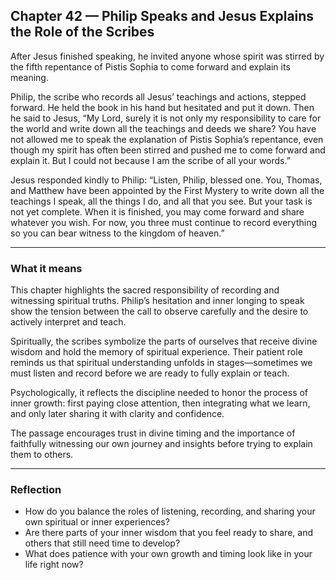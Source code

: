 ## Chapter 42 — Philip Speaks and Jesus Explains the Role of the Scribes

After Jesus finished speaking, he invited anyone whose spirit was stirred by the fifth repentance of Pistis Sophia to come forward and explain its meaning.

Philip, the scribe who records all Jesus’ teachings and actions, stepped forward. He held the book in his hand but hesitated and put it down. Then he said to Jesus, “My Lord, surely it is not only my responsibility to care for the world and write down all the teachings and deeds we share? You have not allowed me to speak the explanation of Pistis Sophia’s repentance, even though my spirit has often been stirred and pushed me to come forward and explain it. But I could not because I am the scribe of all your words.”

Jesus responded kindly to Philip: “Listen, Philip, blessed one. You, Thomas, and Matthew have been appointed by the First Mystery to write down all the teachings I speak, all the things I do, and all that you see. But your task is not yet complete. When it is finished, you may come forward and share whatever you wish. For now, you three must continue to record everything so you can bear witness to the kingdom of heaven.”

---

### What it means

This chapter highlights the sacred responsibility of recording and witnessing spiritual truths. Philip’s hesitation and inner longing to speak show the tension between the call to observe carefully and the desire to actively interpret and teach.

Spiritually, the scribes symbolize the parts of ourselves that receive divine wisdom and hold the memory of spiritual experience. Their patient role reminds us that spiritual understanding unfolds in stages—sometimes we must listen and record before we are ready to fully explain or teach.

Psychologically, it reflects the discipline needed to honor the process of inner growth: first paying close attention, then integrating what we learn, and only later sharing it with clarity and confidence.

The passage encourages trust in divine timing and the importance of faithfully witnessing our own journey and insights before trying to explain them to others.

---

### Reflection

* How do you balance the roles of listening, recording, and sharing your own spiritual or inner experiences?  
* Are there parts of your inner wisdom that you feel ready to share, and others that still need time to develop?  
* What does patience with your own growth and timing look like in your life right now?  
